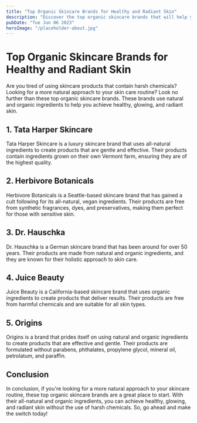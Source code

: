 ```yaml
---
title: "Top Organic Skincare Brands for Healthy and Radiant Skin"
description: "Discover the top organic skincare brands that will help you achieve healthy, glowing, and radiant skin. Say goodbye to harsh chemicals and say hello to natural ingredients."
pubDate: "Tue Jun 06 2023"
heroImage: "/placeholder-about.jpg"
---
```


# Top Organic Skincare Brands for Healthy and Radiant Skin

Are you tired of using skincare products that contain harsh chemicals? Looking for a more natural approach to your skin care routine? Look no further than these top organic skincare brands. These brands use natural and organic ingredients to help you achieve healthy, glowing, and radiant skin.

## 1. Tata Harper Skincare

Tata Harper Skincare is a luxury skincare brand that uses all-natural ingredients to create products that are gentle and effective. Their products contain ingredients grown on their own Vermont farm, ensuring they are of the highest quality.

## 2. Herbivore Botanicals

Herbivore Botanicals is a Seattle-based skincare brand that has gained a cult following for its all-natural, vegan ingredients. Their products are free from synthetic fragrances, dyes, and preservatives, making them perfect for those with sensitive skin.

## 3. Dr. Hauschka

Dr. Hauschka is a German skincare brand that has been around for over 50 years. Their products are made from natural and organic ingredients, and they are known for their holistic approach to skin care.

## 4. Juice Beauty

Juice Beauty is a California-based skincare brand that uses organic ingredients to create products that deliver results. Their products are free from harmful chemicals and are suitable for all skin types.

## 5. Origins

Origins is a brand that prides itself on using natural and organic ingredients to create products that are effective and gentle. Their products are formulated without parabens, phthalates, propylene glycol, mineral oil, petrolatum, and paraffin.

## Conclusion

In conclusion, if you&#39;re looking for a more natural approach to your skincare routine, these top organic skincare brands are a great place to start. With their all-natural and organic ingredients, you can achieve healthy, glowing, and radiant skin without the use of harsh chemicals. So, go ahead and make the switch today!